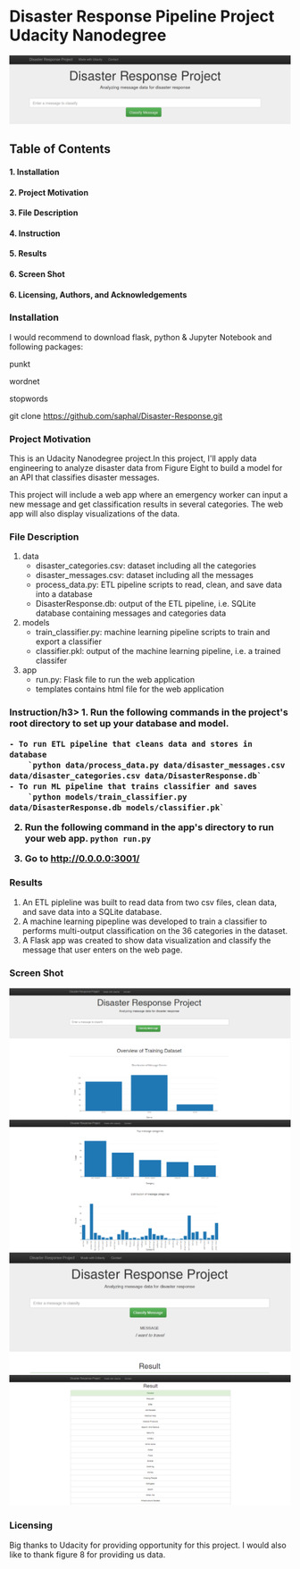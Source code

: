 
<h1>Disaster Response Pipeline Project Udacity Nanodegree </h1>
<img src="img/intro.png">

<h2>Table of Contents</h2>

<h4>1. Installation</h4>

<h4>2. Project Motivation</h4>

<h4>3. File Description</h4>

<h4>4. Instruction</h4>

<h4>5. Results</h4>

<h4>6. Screen Shot</h4>



<h4>6. Licensing, Authors, and Acknowledgements</h4>


<h3>Installation</h3>
I would recommend to download flask, python & Jupyter Notebook and following packages:


punkt

wordnet

stopwords

git clone https://github.com/saphal/Disaster-Response.git

<h3>Project Motivation</h3>
This is an Udacity Nanodegree project.In this project, I'll apply data engineering to analyze disaster data from Figure Eight to build a model for an API that classifies disaster messages.

This project will include a web app where an emergency worker can input a new message and get classification results in several categories. The web app will also display visualizations of the data.


<h3>File Description</h3>

1. data
    - disaster_categories.csv: dataset including all the categories 
    - disaster_messages.csv: dataset including all the messages
    - process_data.py: ETL pipeline scripts to read, clean, and save data into a database
    - DisasterResponse.db: output of the ETL pipeline, i.e. SQLite database containing messages and categories data
2. models
    - train_classifier.py: machine learning pipeline scripts to train and export a classifier
    - classifier.pkl: output of the machine learning pipeline, i.e. a trained classifer
3. app
    - run.py: Flask file to run the web application
    - templates contains html file for the web application
    

<h3>Instruction/h3>
1. Run the following commands in the project's root directory to set up your database and model.

    - To run ETL pipeline that cleans data and stores in database
        `python data/process_data.py data/disaster_messages.csv data/disaster_categories.csv data/DisasterResponse.db`
    - To run ML pipeline that trains classifier and saves
        `python models/train_classifier.py data/DisasterResponse.db models/classifier.pk`

2. Run the following command in the app's directory to run your web app.
    `python run.py`

3. Go to http://0.0.0.0:3001/


<h3>Results</h3>

1. An ETL pipleline was built to read data from two csv files, clean data, and save data into a SQLite database.
2. A machine learning pipepline was developed to train a classifier to performs multi-output classification on the 36 categories in the dataset.
3. A Flask app was created to show data visualization and classify the message that user enters on the web page.

<h3>Screen Shot</h3>
<img src="img/genral.png">
<img src="img/genrala.png">
<img src="img/travel.png">
<img src="img/travel_detail.png">



<h3>Licensing</h3>

Big thanks to Udacity for providing opportunity for this project. I would also like to thank figure 8 for providing us data.


